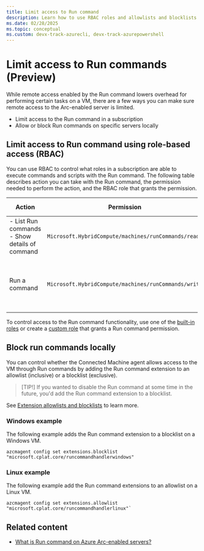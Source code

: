 ```yaml
---
title: Limit access to Run command
description: Learn how to use RBAC roles and allowlists and blocklists to limit who can use Run commands and where they can execute.
ms.date: 02/28/2025
ms.topic: conceptual
ms.custom: devx-track-azurecli, devx-track-azurepowershell
---
```


# Limit access to Run commands (Preview)

While remote access enabled by the Run command lowers overhead for performing certain tasks on a VM, there are a few ways you can make sure remote access to the Arc-enabled server is limited.

- Limit access to the Run command in a subscription
- Allow or block Run commands on specific servers locally 

## Limit access to Run command using role-based access (RBAC)

You can use RBAC to control what roles in a subscription are able to execute commands and scripts with the Run command. The following table describes action you can take with the Run command, the permission needed to perform the action, and the RBAC role that grants the permission.

|Action  |Permission  | RBAC with permission |
|---------|---------|---------|
|- List Run commands - Show details of command|`Microsoft.HybridCompute/machines/runCommands/read`|Built-in [Reader](/azure/role-based-access-control/built-in-roles) role and higher|
|Run a command|`Microsoft.HybridCompute/machines/runCommands/write`|[Azure Connected Machine Resource Administrator](/azure/role-based-access-control/built-in-roles) role and higher|

To control access to the Run command functionality, use one of the [built-in roles](/azure/role-based-access-control/built-in-roles) or create a [custom role](/azure/role-based-access-control/custom-roles) that grants a Run command permission.

## Block run commands locally

You can control whether the Connected Machine agent allows access to the VM through Run commands by adding the Run command extension to an allowlist (inclusive) or a blocklist (exclusive). 

>[TIP!]
>If you wanted to disable the Run command at some time in the future, you'd add the Run command extension to a blocklist. 

See [Extension allowlists and blocklists](security-extensions.md#allowlists-and-blocklists) to learn more.

### Windows example
The following example adds the Run command extension to a blocklist on a Windows VM.

```azurecli
azcmagent config set extensions.blocklist "microsoft.cplat.core/runcommandhandlerwindows"
```

### Linux example
The following example add the Run command extensions to an allowlist on a Linux VM.

```azurecli
azcmagent config set extensions.allowlist "microsoft.cplat.core/runcommandhandlerlinux"`
```

## Related content
- [What is Run command on Azure Arc-enabled servers?](run-command.md)

